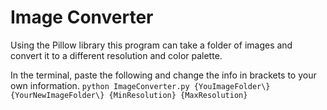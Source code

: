 # Image Converter

Using the Pillow library this program can take a folder of images and convert it to a different resolution and color palette.

In the terminal, paste the following and change the info in brackets to your own information.
`python ImageConverter.py {YouImageFolder\} {YourNewImageFolder\} {MinResolution} {MaxResolution}`
